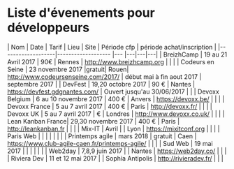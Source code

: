 # Liste d'évenements pour développeurs
 
| Nom               | Date                  | Tarif | Lieu | Site  | Période cfp  | période achat/inscription |
|-------------------|-------------------    |---    |---|---|---|
| BreizhCamp        | 19 au 21 Avril 2017   | 90€   | Rennes  | http://www.breizhcamp.org   |   |   |
| Codeurs en Seine  | 23 novembre 2017      |gratuit| Rouen| http://www.codeursenseine.com/2017/  | début mai à fin aout 2017  | septembre 2017  |
| DevFest           | 19,20 octobre 2017    | 90 €  | Nantes  | https://devfest.gdgnantes.com/  | Ouvert jusqu'au 30/06/2017  |   |
| Devoxx Belgium    | 6 au 10 novembre 2017 | 400 € | Anvers  | https://devoxx.be/  |   |   |
| Devoxx France     | 5 au 7 avril 2017     | 400 € | Paris  | http://devoxx.fr/  |   |   |
| Devoxx UK         | 5 au 7 avril 2017     |     € | Londres  | http://www.devoxx.co.uk/  |   |   |
| Lean Kanban France| 29,30 novembre 2017   | 400 € | Paris    | http://leankanban.fr   |   |   |
| Mix-IT            |  Avril                |   | Lyon  | https://mixitconf.org  |   |   |
| Paris Web         |                       |   |   |   |   |   |
| Printemps agile   |  mars 2018            | gratuit   | Caen  | https://www.club-agile-caen.fr/printemps-agile/  |   |   |
| Sud Web           | 19 mai 2017           |   |   |   |   |   |
| Web2day           | 7,8,9 juin 2017       |   | Nantes  | https://web2day.co/  |   |   |
| Riviera Dev       | 11 et 12 mai 2017     |   | Sophia Antipolis  |  http://rivieradev.fr/  |   |   |

